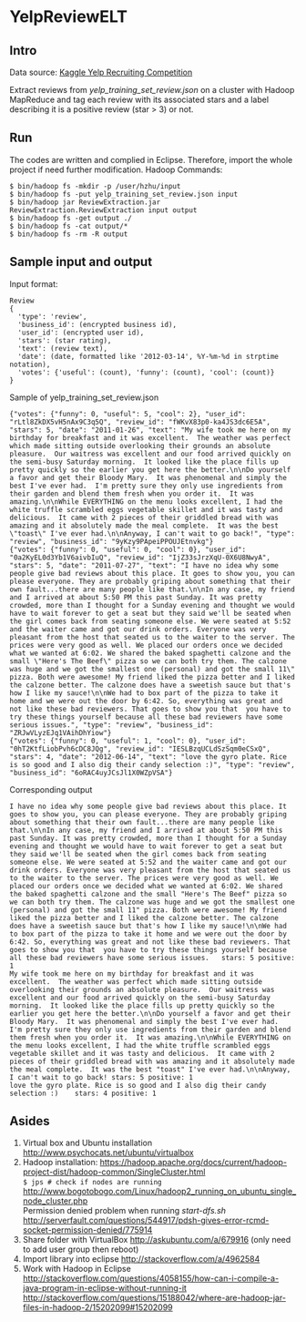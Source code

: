 # YelpReviewELT

## Intro
Data source: [Kaggle Yelp Recruiting Competition](https://www.kaggle.com/c/yelp-recruiting)

Extract reviews from *yelp_training_set_review.json* on a cluster with Hadoop MapReduce and tag each review with its associated stars and a label describing it is a positive review (star > 3) or not.

## Run
The codes are written and complied in Eclipse.
Therefore, import the whole project if need further modification.
Hadoop Commands:
```
$ bin/hadoop fs -mkdir -p /user/hzhu/input
$ bin/hadoop fs -put yelp_training_set_review.json input
$ bin/hadoop jar ReviewExtraction.jar ReviewExtraction.ReviewExtraction input output
$ bin/hadoop fs -get output ./
$ bin/hadoop fs -cat output/*
$ bin/hadoop fs -rm -R output
```

## Sample input and output
Input format:
```
Review
{
  'type': 'review',
  'business_id': (encrypted business id),
  'user_id': (encrypted user id),
  'stars': (star rating),
  'text': (review text),
  'date': (date, formatted like '2012-03-14', %Y-%m-%d in strptime notation),
  'votes': {'useful': (count), 'funny': (count), 'cool': (count)}
}
```
Sample of yelp_training_set_review.json
```
{"votes": {"funny": 0, "useful": 5, "cool": 2}, "user_id": "rLtl8ZkDX5vH5nAx9C3q5Q", "review_id": "fWKvX83p0-ka4JS3dc6E5A", "stars": 5, "date": "2011-01-26", "text": "My wife took me here on my birthday for breakfast and it was excellent.  The weather was perfect which made sitting outside overlooking their grounds an absolute pleasure.  Our waitress was excellent and our food arrived quickly on the semi-busy Saturday morning.  It looked like the place fills up pretty quickly so the earlier you get here the better.\n\nDo yourself a favor and get their Bloody Mary.  It was phenomenal and simply the best I've ever had.  I'm pretty sure they only use ingredients from their garden and blend them fresh when you order it.  It was amazing.\n\nWhile EVERYTHING on the menu looks excellent, I had the white truffle scrambled eggs vegetable skillet and it was tasty and delicious.  It came with 2 pieces of their griddled bread with was amazing and it absolutely made the meal complete.  It was the best \"toast\" I've ever had.\n\nAnyway, I can't wait to go back!", "type": "review", "business_id": "9yKzy9PApeiPPOUJEtnvkg"}
{"votes": {"funny": 0, "useful": 0, "cool": 0}, "user_id": "0a2KyEL0d3Yb1V6aivbIuQ", "review_id": "IjZ33sJrzXqU-0X6U8NwyA", "stars": 5, "date": "2011-07-27", "text": "I have no idea why some people give bad reviews about this place. It goes to show you, you can please everyone. They are probably griping about something that their own fault...there are many people like that.\n\nIn any case, my friend and I arrived at about 5:50 PM this past Sunday. It was pretty crowded, more than I thought for a Sunday evening and thought we would have to wait forever to get a seat but they said we'll be seated when the girl comes back from seating someone else. We were seated at 5:52 and the waiter came and got our drink orders. Everyone was very pleasant from the host that seated us to the waiter to the server. The prices were very good as well. We placed our orders once we decided what we wanted at 6:02. We shared the baked spaghetti calzone and the small \"Here's The Beef\" pizza so we can both try them. The calzone was huge and we got the smallest one (personal) and got the small 11\" pizza. Both were awesome! My friend liked the pizza better and I liked the calzone better. The calzone does have a sweetish sauce but that's how I like my sauce!\n\nWe had to box part of the pizza to take it home and we were out the door by 6:42. So, everything was great and not like these bad reviewers. That goes to show you that  you have to try these things yourself because all these bad reviewers have some serious issues.", "type": "review", "business_id": "ZRJwVLyzEJq1VAihDhYiow"}
{"votes": {"funny": 0, "useful": 1, "cool": 0}, "user_id": "0hT2KtfLiobPvh6cDC8JQg", "review_id": "IESLBzqUCLdSzSqm0eCSxQ", "stars": 4, "date": "2012-06-14", "text": "love the gyro plate. Rice is so good and I also dig their candy selection :)", "type": "review", "business_id": "6oRAC4uyJCsJl1X0WZpVSA"}
```
Corresponding output
```
I have no idea why some people give bad reviews about this place. It goes to show you, you can please everyone. They are probably griping about something that their own fault...there are many people like that.\n\nIn any case, my friend and I arrived at about 5:50 PM this past Sunday. It was pretty crowded, more than I thought for a Sunday evening and thought we would have to wait forever to get a seat but they said we'll be seated when the girl comes back from seating someone else. We were seated at 5:52 and the waiter came and got our drink orders. Everyone was very pleasant from the host that seated us to the waiter to the server. The prices were very good as well. We placed our orders once we decided what we wanted at 6:02. We shared the baked spaghetti calzone and the small "Here's The Beef" pizza so we can both try them. The calzone was huge and we got the smallest one (personal) and got the small 11" pizza. Both were awesome! My friend liked the pizza better and I liked the calzone better. The calzone does have a sweetish sauce but that's how I like my sauce!\n\nWe had to box part of the pizza to take it home and we were out the door by 6:42. So, everything was great and not like these bad reviewers. That goes to show you that  you have to try these things yourself because all these bad reviewers have some serious issues.	stars: 5 positive: 1
My wife took me here on my birthday for breakfast and it was excellent.  The weather was perfect which made sitting outside overlooking their grounds an absolute pleasure.  Our waitress was excellent and our food arrived quickly on the semi-busy Saturday morning.  It looked like the place fills up pretty quickly so the earlier you get here the better.\n\nDo yourself a favor and get their Bloody Mary.  It was phenomenal and simply the best I've ever had.  I'm pretty sure they only use ingredients from their garden and blend them fresh when you order it.  It was amazing.\n\nWhile EVERYTHING on the menu looks excellent, I had the white truffle scrambled eggs vegetable skillet and it was tasty and delicious.  It came with 2 pieces of their griddled bread with was amazing and it absolutely made the meal complete.  It was the best "toast" I've ever had.\n\nAnyway, I can't wait to go back!	stars: 5 positive: 1
love the gyro plate. Rice is so good and I also dig their candy selection :)	stars: 4 positive: 1
```
## Asides
1. Virtual box and Ubuntu installation http://www.psychocats.net/ubuntu/virtualbox
2. Hadoop installation: https://hadoop.apache.org/docs/current/hadoop-project-dist/hadoop-common/SingleCluster.html  
`$ jps # check if nodes are running` http://www.bogotobogo.com/Linux/hadoop2_running_on_ubuntu_single_node_cluster.php  
Permission denied problem when running _start-dfs.sh_  http://serverfault.com/questions/544917/pdsh-gives-error-rcmd-socket-permission-denied/775914
3. Share folder with VirtualBox http://askubuntu.com/a/679916 (only need to add user group then reboot)
4. Import library into eclipse http://stackoverflow.com/a/4962584
5. Work with Hadoop in Eclipse  
http://stackoverflow.com/questions/4058155/how-can-i-compile-a-java-program-in-eclipse-without-running-it  
http://stackoverflow.com/questions/15188042/where-are-hadoop-jar-files-in-hadoop-2/15202099#15202099
